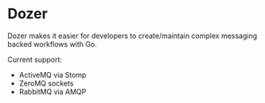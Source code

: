 Dozer
=====

Dozer makes it easier for developers to create/maintain complex messaging backed workflows with Go.

Current support:

-   ActiveMQ via Stomp
-   ZeroMQ sockets
-   RabbitMQ via AMQP
